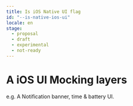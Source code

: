 ```yaml
---
title: Is iOS Native UI flag
id: "--is-native-ios-ui"
locale: en
stage:
  - proposal
  - draft
  - experimental
  - not-ready
---
```


# A iOS UI Mocking layers

e.g. A Notification banner, time & battery UI.
